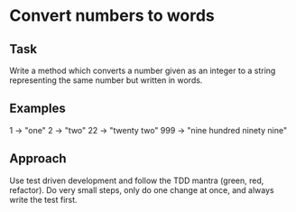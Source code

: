 # Convert numbers to words

## Task

Write a method which converts a number given as an integer to a string
representing the same number but written in words.

## Examples

1 -> "one"
2 -> "two"
22 -> "twenty two"
999 -> "nine hundred ninety nine"

## Approach

Use test driven development and follow the TDD mantra (green, red, refactor). Do
very small steps, only do one change at once, and always write the test first.
